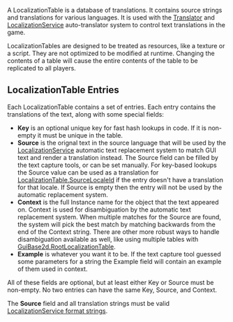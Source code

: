 A LocalizationTable is a database of translations. It contains source strings and translations for various languages. It is used with the [Translator](https://developer.roblox.com/en-us/api-reference/class/Translator) and [LocalizationService](https://developer.roblox.com/en-us/api-reference/class/LocalizationService) auto-translator system to control text translations in the game.  
  
LocalizationTables are designed to be treated as resources, like a texture or a script. They are not optimized to be modified at runtime. Changing the contents of a table will cause the entire contents of the table to be replicated to all players.  
  

LocalizationTable Entries
-------------------------

Each LocalizationTable contains a set of entries. Each entry contains the translations of the text, along with some special fields:  
  
*   **Key** is an optional unique key for fast hash lookups in code. If it is non-empty it must be unique in the table.
*   **Source** is the orignal text in the source language that will be used by the [LocalizationService](https://developer.roblox.com/en-us/api-reference/class/LocalizationService) automatic text replacement system to match GUI text and render a translation instead. The Source field can be filled by the text capture tools, or can be set manually. For key-based lookups the Source value can be used as a translation for [LocalizationTable.SourceLocaleId](https://developer.roblox.com/en-us/api-reference/property/LocalizationTable/SourceLocaleId) if the entry doesn't have a translation for that locale. If Source is empty then the entry will not be used by the automatic replacement system.
*   **Context** is the full Instance name for the object that the text appeared on. Context is used for disambiguation by the automatic text replacement system. When multiple matches for the Source are found, the system will pick the best match by matching backwards from the end of the Context string. There are other more robust ways to handle disambiguation available as well, like using multiple tables with [GuiBase2d.RootLocalizationTable](https://developer.roblox.com/en-us/api-reference/property/GuiBase2d/RootLocalizationTable).
*   **Example** is whatever you want it to be. If the text capture tool guessed some parameters for a string the Example field will contain an example of them used in context.
  
  
All of these fields are optional, but at least either Key or Source must be non-empty. No two entries can have the same Key, Source, and Context.  
  
The **Source** field and all translation strings must be valid [LocalizationService format strings](https://developer.roblox.com/articles/Format-Strings).